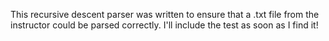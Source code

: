 This recursive descent parser was written to ensure that a .txt file from the instructor could be parsed correctly. I'll include the test as soon as I find it!